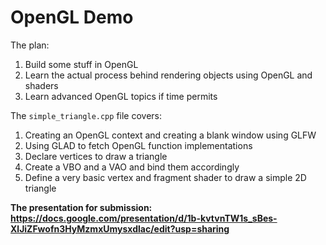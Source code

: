 # OpenGL Demo

The plan:
1. Build some stuff in OpenGL
2. Learn the actual process behind rendering objects using OpenGL and shaders
3. Learn advanced OpenGL topics if time permits

The `simple_triangle.cpp` file covers:
1. Creating an OpenGL context and creating a blank window using GLFW
2. Using GLAD to fetch OpenGL function implementations
3. Declare vertices to draw a triangle
4. Create a VBO and a VAO and bind them accordingly
5. Define a very basic vertex and fragment shader to draw a simple 2D triangle

<b>The presentation for submission: https://docs.google.com/presentation/d/1b-kvtvnTW1s_sBes-XlJiZFwofn3HyMzmxUmysxdlac/edit?usp=sharing</b>

